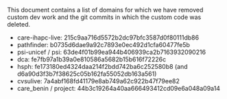 This document contains a list of domains for which we have removed custom dev work and the git commits
in which the custom code was deleted.

* care-ihapc-live: 215c9aa716d5572b2dc97bfc3587d0f80111db86
* pathfinder: b0735d6dae9a92c7893e0ec492d1cfa60477fe5b
* psi-unicef / psi: 63de4f01b99ea944b406939ca2b7163932090216
* dca: fe7fb97a1b39a0e810586a5682b15b616f72226c
* hsph: fe173180ed4324daa214f2bdd742ba6c252580b8 (and d6a90d3f3b7f38625c05b162fa55052db163a561)
* cvsulive: 7a4abf168fd41179e8ab749a62c922b47f79ee82
* care_benin / project: 44b3c19264a40aa666493412cd09e6a048a09a14
